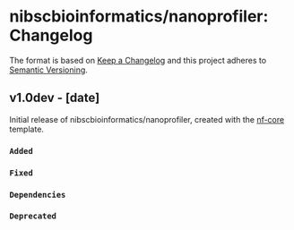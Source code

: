 # nibscbioinformatics/nanoprofiler: Changelog

The format is based on [Keep a Changelog](http://keepachangelog.com/en/1.0.0/)
and this project adheres to [Semantic Versioning](http://semver.org/spec/v2.0.0.html).

## v1.0dev - [date]

Initial release of nibscbioinformatics/nanoprofiler, created with the [nf-core](http://nf-co.re/) template.

### `Added`

### `Fixed`

### `Dependencies`

### `Deprecated`
